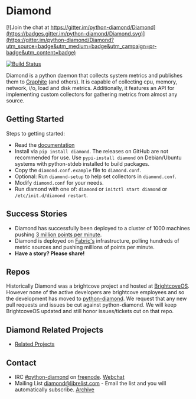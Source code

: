 # Diamond

[![Join the chat at https://gitter.im/python-diamond/Diamond](https://badges.gitter.im/python-diamond/Diamond.svg)](https://gitter.im/python-diamond/Diamond?utm_source=badge&utm_medium=badge&utm_campaign=pr-badge&utm_content=badge)

[![Build Status](https://travis-ci.org/python-diamond/Diamond.svg?branch=master)](https://travis-ci.org/python-diamond/Diamond)

Diamond is a python daemon that collects system metrics and publishes them to [Graphite](handlers/GraphiteHandler) (and others).
It is capable of collecting cpu, memory, network, i/o, load and disk metrics.
Additionally, it features an API for implementing custom collectors for gathering metrics from almost any source.

## Getting Started

Steps to getting started:

  * Read the [documentation](http://diamond.readthedocs.org)
  * Install via `pip install diamond`.
    The releases on GitHub are not recommended for use.
    Use `pypi-install diamond` on Debian/Ubuntu systems with python-stdeb installed to build packages.
  * Copy the `diamond.conf.example` file to `diamond.conf`.
  * Optional: Run `diamond-setup` to help set collectors in `diamond.conf`.
  * Modify `diamond.conf` for your needs.
  * Run diamond with one of: `diamond` or `initctl start diamond` or `/etc/init.d/diamond restart`.

## Success Stories

 * Diamond has successfully been deployed to a cluster of 1000 machines pushing [3 million points per minute](https://answers.launchpad.net/graphite/+question/178969).
 * Diamond is deployed on [Fabric's](https://get.fabric.io/) infrastructure, polling hundreds of metric sources and pushing millions of points per minute.
 * **Have a story? Please share!**

## Repos

Historically Diamond was a brightcove project and hosted at [BrightcoveOS](https://github.com/brightcoveos/Diamond).
However none of the active developers are brightcove employees and so the development
has moved to [python-diamond](https://github.com/python-diamond/Diamond). We request
that any new pull requests and issues be cut against python-diamond. We will keep
BrightcoveOS updated and still honor issues/tickets cut on that repo.

## Diamond Related Projects
 * [Related Projects](Related-Projects)
 
## Contact
 * IRC [#python-diamond](irc://chat.freenode.net:6667/%23python-diamond) on [freenode](http://www.freenode.net). [Webchat](http://webchat.freenode.net/?channels=python-diamond)
 * Mailing List [diamond@librelist.com](mailto:diamond@librelist.com) - Email the list and you will automatically subscribe. [Archive](http://librelist.com/browser/diamond/)
